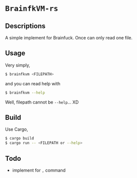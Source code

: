 # `BrainfkVM-rs`

## Descriptions

A simple implement for Brainfuck.
Once can only read one file.

## Usage

Very simply,

```bash
$ brainfkvm <FILEPATH>
```

and you can read help with

```bash
$ brainfkvm --help
```

Well, filepath cannot be `--help`... XD

## Build

Use Cargo,

```bash
$ cargo build
$ cargo run -- <FILEPATH or --help>
```

## Todo

* implement for `,` command

